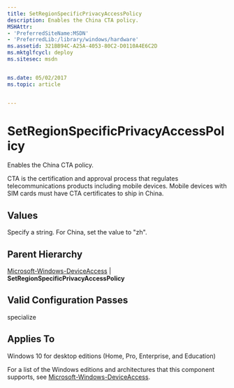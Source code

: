 ```yaml
---
title: SetRegionSpecificPrivacyAccessPolicy
description: Enables the China CTA policy.
MSHAttr:
- 'PreferredSiteName:MSDN'
- 'PreferredLib:/library/windows/hardware'
ms.assetid: 321BB94C-A25A-4053-80C2-D0110A4E6C2D
ms.mktglfcycl: deploy
ms.sitesec: msdn


ms.date: 05/02/2017
ms.topic: article


---
```


# SetRegionSpecificPrivacyAccessPolicy


Enables the China CTA policy.

CTA is the certification and approval process that regulates telecommunications products including mobile devices. Mobile devices with SIM cards must have CTA certificates to ship in China.

## Values


Specify a string. For China, set the value to "zh".

## Parent Hierarchy


[Microsoft-Windows-DeviceAccess](microsoft-windows-deviceaccess.md) | **SetRegionSpecificPrivacyAccessPolicy**

## Valid Configuration Passes


specialize

## Applies To


Windows 10 for desktop editions (Home, Pro, Enterprise, and Education)

For a list of the Windows editions and architectures that this component supports, see [Microsoft-Windows-DeviceAccess](microsoft-windows-deviceaccess.md).

 

 







